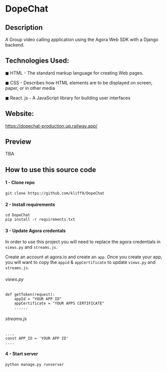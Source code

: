 # DopeChat

## Description

A Group video calling application using the Agora Web SDK with a Django backend.

## Technologies Used:
◼ HTML - The standard markup language for creating Web pages.

◼ CSS - Describes how HTML elements are to be displayed on screen, paper, or in other media

◼ React. js - A JavaScript library for building user interfaces

## Website:

https://dopechat-production.up.railway.app/

## Preview

TBA

## How to use this source code

#### 1 - Clone repo

```
git clone https://github.com/kliff9/DopeChat
```

#### 2 - Install requirements

```
cd DopeChat
pip install -r requirements.txt
```

#### 3 - Update Agora credentals

In order to use this project you will need to replace the agora credentials in `views.py` and `streams.js`.

Create an account at agora.io and create an `app`. Once you create your app, you will want to copy the `appid` & `appCertificate` to update `views.py` and `streams.js`.

###### views.py

```
def getToken(request):
    appId = "YOUR APP ID"
    appCertificate = "YOUR APPS CERTIFICATE"
    ......
```

###### streams.js

```
....
const APP_ID = 'YOUR APP ID'
....
```

#### 4 - Start server

```
python manage.py runserver
```
